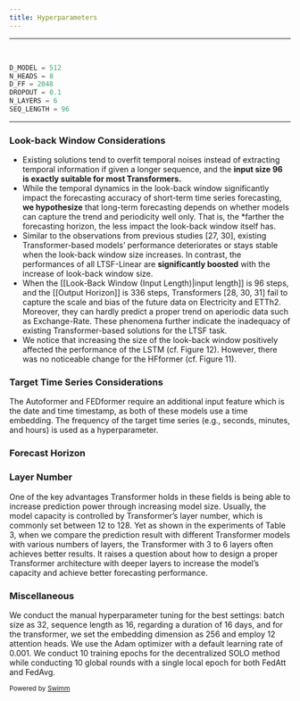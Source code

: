 ```yaml
---
title: Hyperparameters
---
```

<SwmSnippet path="/BaseTransformer/BaseTransformerModules/hyperparameters.py" line="1">

---

&nbsp;

```python
D_MODEL = 512
N_HEADS = 8
D_FF = 2048
DROPOUT = 0.1
N_LAYERS = 6
SEQ_LENGTH = 96
```

---

</SwmSnippet>

### **Look-back Window Considerations**

- Existing solutions tend to overfit temporal noises instead of extracting temporal information if given a longer sequence, and the **input size 96 is exactly suitable for most Transformers.**
- While the temporal dynamics in the look-back window significantly impact the forecasting accuracy of short-term time series forecasting, **we hypothesize** that long-term forecasting depends on whether models can capture the trend and periodicity well only. That is, the \*farther the forecasting horizon, the less impact the look-back window itself has.
- Similar to the observations from previous studies \[27, 30\], existing Transformer-based models’ performance deteriorates or stays stable when the look-back window size increases. In contrast, the performances of all LTSF-Linear are **significantly boosted** with the increase of look-back window size.
- When the \[\[Look-Back Window (Input Length)|input length\]\] is 96 steps, and the \[\[Output Horizon\]\] is 336 steps, Transformers \[28, 30, 31\] fail to capture the scale and bias of the future data on Electricity and ETTh2. Moreover, they can hardly predict a proper trend on aperiodic data such as Exchange-Rate. These phenomena further indicate the inadequacy of existing Transformer-based solutions for the LTSF task.
- We notice that increasing the size of the look-back window positively affected the performance of the LSTM (cf. Figure 12). However, there was no noticeable change for the HFformer (cf. Figure 11).&nbsp;

### **Target Time Series Considerations**

The Autoformer and FEDformer require an additional input feature which is the date and time timestamp, as both of these models use a time embedding. The frequency of the target time series (e.g., seconds, minutes, and hours) is used as a hyperparameter.

### **Forecast Horizon**

### **Layer Number**

One of the key advantages Transformer holds in these fields is being able to increase prediction power through increasing model size. Usually, the model capacity is controlled by Transformer’s layer number, which is commonly set between 12 to 128. Yet as shown in the experiments of Table 3, when we compare the prediction result with different Transformer models with various numbers of layers, the Transformer with 3 to 6 layers often achieves better results. It raises a question about how to design a proper Transformer architecture with deeper layers to increase the model’s capacity and achieve better forecasting performance.

### **Miscellaneous**

We conduct the manual hyperparameter tuning for the best settings: batch size as 32, sequence length as 16, regarding a duration of 16 days, and for the transformer, we set the embedding dimension as 256 and employ 12 attention heads. We use the Adam optimizer with a default learning rate of 0.001. We conduct 10 training epochs for the decentralized SOLO method while conducting 10 global rounds with a single local epoch for both FedAtt and FedAvg.

<SwmMeta version="3.0.0" repo-id="Z2l0aHViJTNBJTNBQ1M0Nzk2JTNBJTNBQWxleFQxNDM=" repo-name="CS4796"><sup>Powered by [Swimm](https://app.swimm.io/)</sup></SwmMeta>
